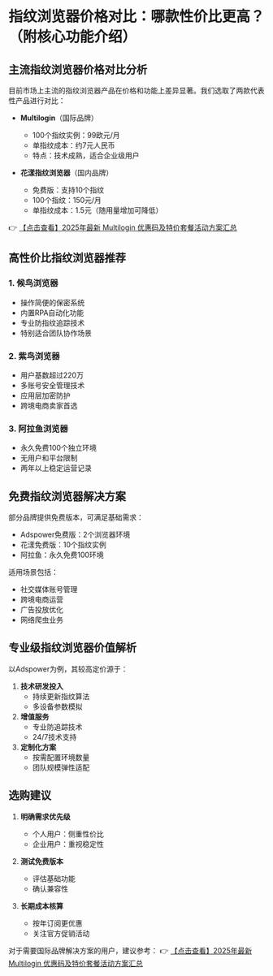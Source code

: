 # 指纹浏览器价格对比：哪款性价比更高？（附核心功能介绍）

## 主流指纹浏览器价格对比分析

目前市场上主流的指纹浏览器产品在价格和功能上差异显著。我们选取了两款代表性产品进行对比：

- **Multilogin**（国际品牌）
  - 100个指纹实例：99欧元/月
  - 单指纹成本：约7元人民币
  - 特点：技术成熟，适合企业级用户

- **花漾指纹浏览器**（国内品牌）
  - 免费版：支持10个指纹
  - 100个指纹：150元/月
  - 单指纹成本：1.5元（随用量增加可降低）

👉 [【点击查看】2025年最新 Multilogin 优惠码及特价套餐活动方案汇总](https://bit.ly/multIlogin)

## 高性价比指纹浏览器推荐

### 1. 候鸟浏览器
- 操作简便的保密系统
- 内置RPA自动化功能
- 专业防指纹追踪技术
- 特别适合团队协作场景

### 2. 紫鸟浏览器
- 用户基数超过220万
- 多账号安全管理技术
- 应用层加密防护
- 跨境电商卖家首选

### 3. 阿拉鱼浏览器
- 永久免费100个独立环境
- 无用户和平台限制
- 两年以上稳定运营记录

## 免费指纹浏览器解决方案

部分品牌提供免费版本，可满足基础需求：
- Adspower免费版：2个浏览器环境
- 花漾免费版：10个指纹实例
- 阿拉鱼：永久免费100环境

适用场景包括：
- 社交媒体账号管理
- 跨境电商运营
- 广告投放优化
- 网络爬虫业务

## 专业级指纹浏览器价值解析

以Adspower为例，其较高定价源于：
1. **技术研发投入**
   - 持续更新指纹算法
   - 多设备参数模拟
2. **增值服务**
   - 专业防追踪技术
   - 24/7技术支持
3. **定制化方案**
   - 按需配置环境数量
   - 团队规模弹性适配

## 选购建议

1. **明确需求优先级**
   - 个人用户：侧重性价比
   - 企业用户：重视稳定性

2. **测试免费版本**
   - 评估基础功能
   - 确认兼容性

3. **长期成本核算**
   - 按年订阅更优惠
   - 关注官方促销活动

对于需要国际品牌解决方案的用户，建议参考：
👉 [【点击查看】2025年最新 Multilogin 优惠码及特价套餐活动方案汇总](https://bit.ly/multIlogin)